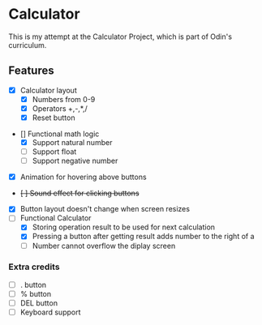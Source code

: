 # Calculator
This is my attempt at the Calculator Project, which is part of Odin's curriculum.

## Features
- [x] Calculator layout
  - [x] Numbers from 0-9
  - [x] Operators +,-,*,/
  - [x] Reset button
- [] Functional math logic
  - [x] Support natural number
  - [ ] Support float
  - [ ] Support negative number
- [x] Animation for hovering above buttons
- ~~[ ] Sound effect for clicking buttons~~
- [x] Button layout doesn't change when screen resizes
- [ ] Functional Calculator
  - [x] Storing operation result to be used for next calculation
  - [x] Pressing a button after getting result adds number to the right of a
  - [ ] Number cannot overflow the diplay screen

### Extra credits
- [ ] . button
- [ ] % button
- [ ] DEL button
- [ ] Keyboard support
